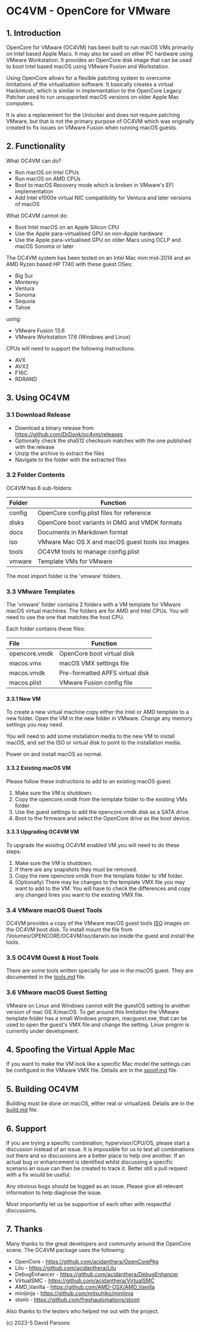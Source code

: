 # OC4VM - OpenCore for VMware

## 1. Introduction
OpenCore for VMware (OC4VM) has been built to run macOS VMs primarily on Intel
based Apple Macs. It may also be used on other PC hardware using VMware Workstation. It
provides an OpenCore disk image that can be used to boot Intel based macOS using VMware
Fusion and Workstation.

Using OpenCore allows for a flexible patching system to overcome limitations of the
virtualisation software. It basically creates a virtual Hackintosh, which is similar in
implementation to the OpenCore Legacy Patcher used to run unsupported macOS versions on
older Apple Mac computers.

It is also a replacement for the Unlocker and does not require patching VMware, but that
is not the primary purpose of OC4VM which was originally created to fix issues on VMware
Fusion when running macOS guests.

## 2. Functionality
What OC4VM can do?
* Run macOS on Intel CPUs
* Run macOS on AMD CPUs
* Boot to macOS Recovery mode which is broken in VMware's EFI implementation
* Add Intel e1000e virtual NIC compatibility for Ventura and later versions of macOS

What OC4VM cannot do:
* Boot Intel macOS on an Apple Silicon CPU
* Use the Apple para-virtualised GPU on non-Apple hardware
* Use the Apple para-virtualised GPU on older Macs using OCLP and macOS Sonoma or later

The OC4VM system has been tested on an Intel Mac mini mid-2014 and an AMD Ryzen based HP T740
with these guest OSes:
* Big Sur
* Monterey
* Ventura
* Sonoma
* Sequoia
* Tahoe

using:
* VMware Fusion 13.6
* VMware Workstation 17.6 (Windows and Linux)

CPUs will need to support the following instructions:

* AVX
* AVX2
* F16C
* RDRAND

## 3. Using OC4VM
### 3.1 Download Release

* Download a binary release from https://github.com/DrDonk/oc4vm/releases
* Optionally check the sha512 checksum matches with the one published with the release
* Unzip the archive to extract the files
* Navigate to the folder with the extracted files


### 3.2 Folder Contents

OC4VM has 6 sub-folders:

| Folder     | Function                                              |
|:-----------|-------------------------------------------------------|
| config     | OpenCore config.plist files for reference             |
| disks      | OpenCore boot variants in DMG and VMDK formats        |
| docs       | Documents in Markdown format                          |
| iso        | VMware Mac OS X and macOS guest tools iso images      |
| tools      | OC4VM tools to manage config.plist                    |
| vmware     | Template VMs for VMware                               |

The most import folder is the 'vmware' folders.

### 3.3 VMware Templates

The 'vmware' folder contains 2 folders with a VM template for VMware macOS virtual
machines. The folders are for AMD and Intel CPUs. You will need to use the one that
matches the host CPU.

Each folder contains these files:

| File          | Function                          |
|:--------------|-----------------------------------|
| opencore.vmdk | OpenCore boot virtual disk        |
| macos.vmx     | macOS VMX settings file           |
| macos.vmdk    | Pre-formatted APFS virtual disk   |
| macos.plist   | VMware Fusion config file         |

#### 3.3.1 New VM
To create a new virtual machine copy either the Intel or AMD template to a new folder.
Open the VM in the new folder in VMware. Change any memory settings you may need.

You will need to add some installation media to the new VM to install macOS, and set the
ISO or virtual disk to point to the installation media.

Power on and install macOS as normal.

#### 3.3.2 Existing macOS VM
Please follow these instructions to add to an existing macOS guest.

1. Make sure the VM is shutdown.
2. Copy the opencore.vmdk from the template folder to the existing VMs folder.
3. Use the guest settings to add the opencore.vmdk disk as a SATA drive.
4. Boot to the firmware and select the OpenCore drive as the boot device.

#### 3.3.3 Upgrading OC4VM VM
To upgrade the exisitng OC4VM enabled VM you will need to do these steps:

1. Make sure the VM is shutdown.
2. If there are any snapshots they must be removed.
3. Copy the new opencore.vmdk from the template folder to VM folder.
4. (Optionally) There may be changes to the template VMX file you may want to
add to the VM. You will have to check the differences and copy any changed lines you want
to the existing VMX file.

### 3.4 VMware macOS Guest Tools
OC4VM provides a copy of the VMware macOS guest tools [ISO](https://packages-prod.broadcom.com/tools/frozen/darwin/darwin.iso)
images on the OC4VM boot disk. To install mount the file from /Volumes/OPENCORE/OC4VM/iso/darwin.iso inside the guest and
install the tools.

### 3.5 OC4VM Guest & Host Tools
There are some tools written specially for use in the macOS guest. They are documented in the
[tools.md](docs/tools.md) file.

### 3.6 VMware macOS Guest Setting
VMware on Linux and Windows cannot edit the guestOS setting to another version of mac OS X/macOS.
To get around this limitation the VMware template folder has a small Windows program, macguest.exe,
that can be used to open the guest's VMX file and change the setting. Linux progrm is currently
under development.

## 4. Spoofing the Virtual Apple Mac
If you want to make the VM look like a specific Mac model the settings can be configued in the
VMware VMX file. Details are in the [spoof.md](docs/spoof.md) file.

## 5. Building OC4VM

Building must be done on macOS, either real or virtualized. Details are in the
[build.md](docs/build.md) file.


## 6. Support
If you are trying a specific combination, hypervisor/CPU/OS, please start a discussion instead
of an issue. It is impossible for us to test all combinations out there and so
discussions are a better place to help one another. If an actual bug or enhancement
is identified whilst discussing a specific scenario an issue can then be created
to track it. Better still a pull request with a fix would be useful.

Any obvious bugs should be logged as an issue. Please give all relevant information
to help diagnose the issue.

Most importantly let us be supportive of each other with respectful discussions.

## 7. Thanks

Many thanks to the great developers and community around the OpenCore scene. The OC4VM
package uses the following:

* OpenCore - https://github.com/acidanthera/OpenCorePkg
* Lilu - https://github.com/acidanthera/Lilu
* DebugEnhancer - https://github.com/acidanthera/DebugEnhancer
* VirtualSMC - https://github.com/acidanthera/VirtualSMC
* AMD_Vanilla - https://github.com/AMD-OSX/AMD_Vanilla
* minijinja - https://github.com/mitsuhiko/minijinja
* stoml - https://github.com/freshautomations/stoml

Also thanks to the testers who helped me out with the project.

(c) 2023-5 David Parsons
